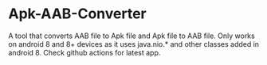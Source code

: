 # Apk-AAB-Converter

A tool that converts AAB file to Apk file and Apk file to AAB file. Only works on android 8 and 8+ devices as it uses java.nio.* and other classes added in android 8. Check github actions for latest app.
